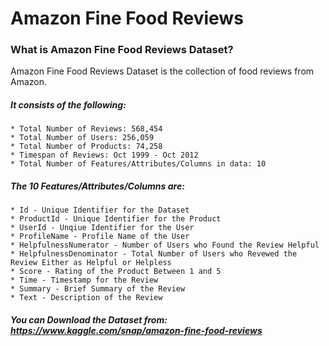 # Amazon Fine Food Reviews

### What is Amazon Fine Food Reviews Dataset?

Amazon Fine Food Reviews Dataset is the collection of food reviews from Amazon.

##### It consists of the following:

    * Total Number of Reviews: 568,454
    * Total Number of Users: 256,059
    * Total Number of Products: 74,258
    * Timespan of Reviews: Oct 1999 - Oct 2012
    * Total Number of Features/Attributes/Columns in data: 10

##### The 10 Features/Attributes/Columns are:

    * Id - Unique Identifier for the Dataset
    * ProductId - Unique Identifier for the Product
    * UserId - Unqiue Identifier for the User
    * ProfileName - Profile Name of the User
    * HelpfulnessNumerator - Number of Users who Found the Review Helpful
    * HelpfulnessDenominator - Total Number of Users who Revewed the Review Either as Helpful or Helpless
    * Score - Rating of the Product Between 1 and 5
    * Time - Timestamp for the Review
    * Summary - Brief Summary of the Review
    * Text - Description of the Review

##### You can Download the Dataset from: https://www.kaggle.com/snap/amazon-fine-food-reviews

